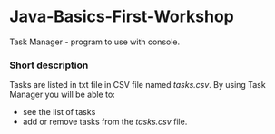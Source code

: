 # Java-Basics-First-Workshop
Task Manager - program to use with console.

### Short description
Tasks are listed in txt file in CSV file named *tasks.csv*. By using Task Manager you will be able to:
- see the list of tasks
- add or remove tasks from the *tasks.csv* file.
